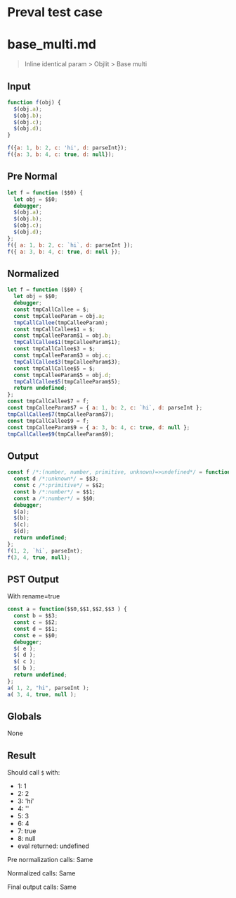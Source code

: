 # Preval test case

# base_multi.md

> Inline identical param > Objlit > Base multi
>
>

## Input

`````js filename=intro
function f(obj) {
  $(obj.a);
  $(obj.b);
  $(obj.c);
  $(obj.d);
}

f({a: 1, b: 2, c: 'hi', d: parseInt});
f({a: 3, b: 4, c: true, d: null});
`````

## Pre Normal


`````js filename=intro
let f = function ($$0) {
  let obj = $$0;
  debugger;
  $(obj.a);
  $(obj.b);
  $(obj.c);
  $(obj.d);
};
f({ a: 1, b: 2, c: `hi`, d: parseInt });
f({ a: 3, b: 4, c: true, d: null });
`````

## Normalized


`````js filename=intro
let f = function ($$0) {
  let obj = $$0;
  debugger;
  const tmpCallCallee = $;
  const tmpCalleeParam = obj.a;
  tmpCallCallee(tmpCalleeParam);
  const tmpCallCallee$1 = $;
  const tmpCalleeParam$1 = obj.b;
  tmpCallCallee$1(tmpCalleeParam$1);
  const tmpCallCallee$3 = $;
  const tmpCalleeParam$3 = obj.c;
  tmpCallCallee$3(tmpCalleeParam$3);
  const tmpCallCallee$5 = $;
  const tmpCalleeParam$5 = obj.d;
  tmpCallCallee$5(tmpCalleeParam$5);
  return undefined;
};
const tmpCallCallee$7 = f;
const tmpCalleeParam$7 = { a: 1, b: 2, c: `hi`, d: parseInt };
tmpCallCallee$7(tmpCalleeParam$7);
const tmpCallCallee$9 = f;
const tmpCalleeParam$9 = { a: 3, b: 4, c: true, d: null };
tmpCallCallee$9(tmpCalleeParam$9);
`````

## Output


`````js filename=intro
const f /*:(number, number, primitive, unknown)=>undefined*/ = function ($$0, $$1, $$2, $$3) {
  const d /*:unknown*/ = $$3;
  const c /*:primitive*/ = $$2;
  const b /*:number*/ = $$1;
  const a /*:number*/ = $$0;
  debugger;
  $(a);
  $(b);
  $(c);
  $(d);
  return undefined;
};
f(1, 2, `hi`, parseInt);
f(3, 4, true, null);
`````

## PST Output

With rename=true

`````js filename=intro
const a = function($$0,$$1,$$2,$$3 ) {
  const b = $$3;
  const c = $$2;
  const d = $$1;
  const e = $$0;
  debugger;
  $( e );
  $( d );
  $( c );
  $( b );
  return undefined;
};
a( 1, 2, "hi", parseInt );
a( 3, 4, true, null );
`````

## Globals

None

## Result

Should call `$` with:
 - 1: 1
 - 2: 2
 - 3: 'hi'
 - 4: '<function>'
 - 5: 3
 - 6: 4
 - 7: true
 - 8: null
 - eval returned: undefined

Pre normalization calls: Same

Normalized calls: Same

Final output calls: Same
